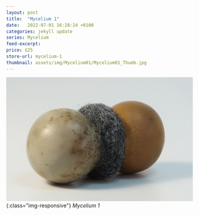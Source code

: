 ```yaml
---
layout: post
title:  "Mycelium 1"
date:   2022-07-01 16:28:24 +0100
categories: jekyll update
series: Mycelium
feed-excerpt:
price: £25
store-url: mycelium-1
thumbnail: assets/img/Mycelium01/Mycelium01_Thumb.jpg
---
```

![Mycelium 3 Sculpture](/assets/img/Mycelium01/Mycelium01_01.jpg){:class="img-responsive"}
*Mycelium 1*

